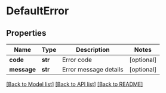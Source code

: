 # DefaultError

## Properties
Name | Type | Description | Notes
------------ | ------------- | ------------- | -------------
**code** | **str** | Error code | [optional] 
**message** | **str** | Error message details | [optional] 

[[Back to Model list]](../README.md#documentation-for-models) [[Back to API list]](../README.md#documentation-for-api-endpoints) [[Back to README]](../README.md)


